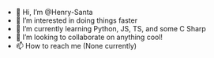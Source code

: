 - 👋 Hi, I’m @Henry-Santa
- 👀 I’m interested in doing things faster
- 🌱 I’m currently learning Python, JS, TS, and some C Sharp
- 💞️ I’m looking to collaborate on anything cool!
- 📫 How to reach me (None currently)
